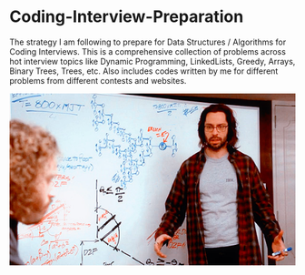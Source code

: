 # Coding-Interview-Preparation

The strategy I am following to prepare for Data Structures / Algorithms for Coding Interviews. This is a comprehensive collection of problems across hot interview topics like Dynamic Programming, LinkedLists, Greedy, Arrays, Binary Trees, Trees, etc. Also includes codes written by me for different problems from different contests and websites.


<img src="Gilfoyle.png">
